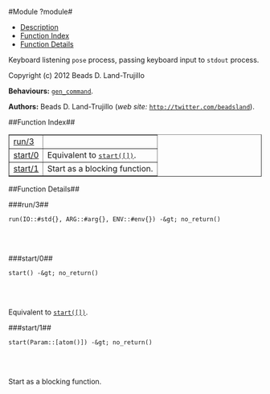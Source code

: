 

#Module ?module#

* [Description](#description)
* [Function Index](#index)
* [Function Details](#functions)


Keyboard listening `pose` process, passing keyboard input to
`stdout` process.

Copyright (c) 2012 Beads D. Land-Trujillo

__Behaviours:__ [`gen_command`](gen_command.md).

__Authors:__ Beads D. Land-Trujillo (_web site:_ [`http://twitter.com/beadsland`](http://twitter.com/beadsland)).<a name="index"></a>

##Function Index##


<table width="100%" border="1" cellspacing="0" cellpadding="2" summary="function index"><tr><td valign="top"><a href="#run-3">run/3</a></td><td></td></tr><tr><td valign="top"><a href="#start-0">start/0</a></td><td>Equivalent to <a href="#start-1"><tt>start([])</tt></a>.</td></tr><tr><td valign="top"><a href="#start-1">start/1</a></td><td>Start as a blocking function.</td></tr></table>


<a name="functions"></a>

##Function Details##

<a name="run-3"></a>

###run/3##


	run(IO::#std{}, ARG::#arg{}, ENV::#env{}) -&gt; no_return()
<br></br>


<a name="start-0"></a>

###start/0##


	start() -&gt; no_return()
<br></br>


Equivalent to [`start([])`](#start-1).<a name="start-1"></a>

###start/1##


	start(Param::[atom()]) -&gt; no_return()
<br></br>


Start as a blocking function.